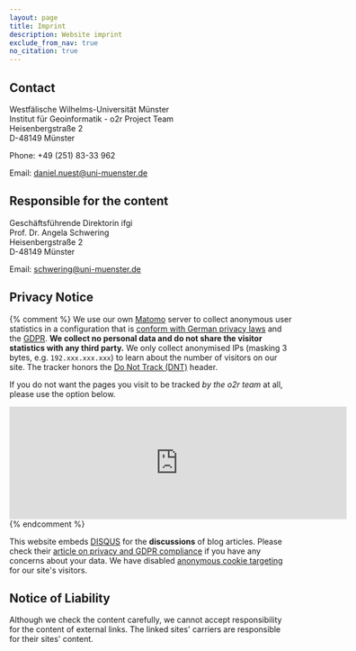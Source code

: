 ```yaml
---
layout: page
title: Imprint
description: Website imprint
exclude_from_nav: true
no_citation: true
---
```


## Contact

Westfälische Wilhelms-Universität Münster<br />
Institut für Geoinformatik - o2r Project Team<br />
Heisenbergstraße 2<br />
D-48149 Münster

Phone: +49 (251) 83-33 962

Email: daniel.nuest@uni-muenster.de


## Responsible for the content

Geschäftsführende Direktorin ifgi<br />
Prof. Dr. Angela Schwering<br />
Heisenbergstraße 2<br />
D-48149 Münster

Email: schwering@uni-muenster.de

## Privacy Notice

{% comment %}
We use our own [Matomo](https://matomo.org/) server to collect anonymous user statistics in a configuration that is [conform with German privacy laws](https://www.datenschutzzentrum.de/uploads/projekte/verbraucherdatenschutz/20110315-webanalyse-piwik.pdf) and the [GDPR](https://en.wikipedia.org/wiki/General_Data_Protection_Regulation).
**We collect no personal data and do not share the visitor statistics with any third party.**
We only collect anonymised IPs (masking 3 bytes, e.g. `192.xxx.xxx.xxx`) to learn about the number of visitors on our site.
The tracker honors the [Do Not Track (DNT)](https://en.wikipedia.org/wiki/Do_Not_Track) header.

If you do not want the pages you visit to be tracked _by the o2r team_ at all, please use the option below.

<iframe frameborder="no" width="600px" height="200px" src="https://o2r.uni-muenster.de/piwik/index.php?module=CoreAdminHome&action=optOut"></iframe>
{% endcomment %}

This website embeds [DISQUS](https://disqus.com/) for the **discussions** of blog articles.
Please check their [article on privacy and GDPR compliance](https://blog.disqus.com/update-on-privacy-and-gdpr-compliance) if you have any concerns about your data.
We have disabled [anonymous cookie targeting](https://help.disqus.com/customer/portal/articles/1657951-ad-training-settings) for our site's visitors.

## Notice of Liability

Although we check the content carefully, we cannot accept responsibility for the content of external links. The linked sites' carriers are responsible for their sites' content.
